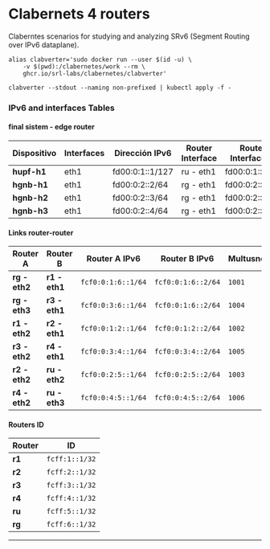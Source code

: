 # Clabernets 4 routers
Claberntes scenarios for studying and analyzing SRv6 (Segment Routing over IPv6 dataplane).


```
alias clabverter='sudo docker run --user $(id -u) \
    -v $(pwd):/clabernetes/work --rm \
    ghcr.io/srl-labs/clabernetes/clabverter'
```

```
clabverter --stdout --naming non-prefixed | kubectl apply -f -
```

### IPv6 and interfaces Tables

#### final sistem - edge router


| **Dispositivo** | **Interfaces** | **Dirección IPv6**   | **Router Interface** | **Router Interface IP**  | **Multusnet**       |
|-----------------|----------------|----------------------|----------------------|--------------------------|---------------------|
| **hupf-h1**     | eth1           | fd00:0:1::1/127      | ru - eth1            | fd00:0:1::/127           |`2001`               |
| **hgnb-h1**     | eth1           | fd00:0:2::2/64       | rg - eth1            | fd00:0:2::1/64           |`2002`               |
| **hgnb-h2**     | eth1           | fd00:0:2::3/64       | rg - eth1            | fd00:0:2::1/64           |`2002`               |
| **hgnb-h3**     | eth1           | fd00:0:2::4/64       | rg - eth1            | fd00:0:2::1/64           |`2002`               |


#### Links router-router

| **Router A**    | **Router B**    | **Router A IPv6**        | **Router B IPv6**          | **Multusnet**       |
|-----------------|-----------------|--------------------------|----------------------------|---------------------|
| **rg  - eth2**  | **r1  - eth1**  | `fcf0:0:1:6::1/64`       | `fcf0:0:1:6::2/64`         |`1001`               |
| **rg  - eth3**  | **r3  - eth1**  | `fcf0:0:3:6::1/64`       | `fcf0:0:1:6::2/64`         |`1004`               |
| **r1  - eth2**  | **r2  - eth1**  | `fcf0:0:1:2::1/64`       | `fcf0:0:1:2::2/64`         |`1002`               |
| **r3  - eth2**  | **r4  - eth1**  | `fcf0:0:3:4::1/64`       | `fcf0:0:3:4::2/64`         |`1005`               |
| **r2  - eth2**  | **ru  - eth2**  | `fcf0:0:2:5::1/64`       | `fcf0:0:2:5::2/64`         |`1003`               |
| **r4  - eth2**  | **ru  - eth3**  | `fcf0:0:4:5::1/64`       | `fcf0:0:4:5::2/64`         |`1006`               |


#### Routers ID

| **Router**      | **ID**               |
|-----------------|----------------------|
| **r1**          | `fcff:1::1/32`       |
| **r2**          | `fcff:2::1/32`       |
| **r3**          | `fcff:3::1/32`       |
| **r4**          | `fcff:4::1/32`       |
| **ru**          | `fcff:5::1/32`       |
| **rg**          | `fcff:6::1/32`       |


---

